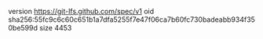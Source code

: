 version https://git-lfs.github.com/spec/v1
oid sha256:55fc9c6c60c651b1a7dfa5255f7e47f06ca7b60fc730badeabb934f350be599d
size 4453
